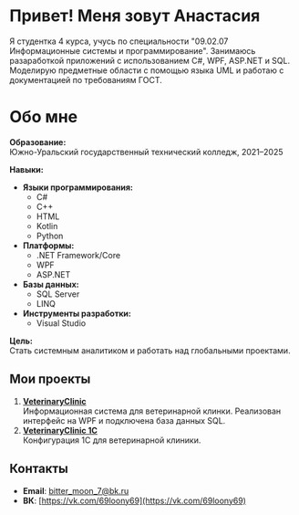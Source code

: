 # Привет! Меня зовут Анастасия

Я студентка 4 курса, учусь по специальности "09.02.07 Информационные системы и программирование". Занимаюсь разаработкой приложений с использованием C#, WPF, ASP.NET и SQL. Моделирую предметные области с помощью языка UML и работаю с документацией по требованиям ГОСТ.

# Обо мне

**Образование:**  
Южно-Уральский государственный технический колледж, 2021–2025

**Навыки:**  
- **Языки программирования:**  
  - C#  
  - C++  
  - HTML  
  - Kotlin  
  - Python  
- **Платформы:**  
  - .NET Framework/Core  
  - WPF  
  - ASP.NET  
- **Базы данных:**  
  - SQL Server  
  - LINQ  
- **Инструменты разработки:**  
  - Visual Studio  

**Цель:**  
Стать системным аналитиком и работать над глобальными проектами.


## Мои проекты
1. **[VeterinaryClinic](https://github.com/69Loony69/VeterinaryClinic)**  
   Информационная система для ветеринарной клинки. Реализован интерфейс на WPF и подключена база данных SQL.  
2. **[VeterinaryClinic 1С](https://github.com/69Loony69/VeterinaryClinic_1-)**  
   Конфигурация 1С для ветеринарной клиники.

## Контакты
- **Email**: [bitter_moon_7@bk.ru](mailto:bitter_moon_7@bk.ru)  
- **ВК**: [https://vk.com/69loony69](https://vk.com/69loony69)  
